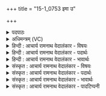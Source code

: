 +++
title = "15-1_0753 इमा उ"

+++
<details><summary>पदपाठः</summary>

इ꣣माः꣢। उ꣣। वाम्। दि꣡वि꣢꣯ष्टयः। उ꣣स्रा꣢। उ꣣। स्रा꣢। ह꣣वन्ते। अश्विना। अय꣢म्। वा꣣म्। अह्वे। अ꣡व꣢꣯से। श꣣चीवसू। शची। वसूइ꣡ति꣢। वि꣡शं꣢꣯विशम्। वि꣡श꣢꣯म्। वि꣣शम्। हि꣢। ग꣡च्छ꣢꣯थः। ७५३।
</details>

<details><summary>अधिमन्त्रम् (VC)</summary>

- अश्विनौ
- वसिष्ठो मैत्रावरुणिः
- प्रगाथः(विषमा बृहती, समा सतोबृहती)
- मध्यमः
</details>

<details><summary>हिन्दी : आचार्य रामनाथ वेदालंकार - विषयः</summary>

‘अश्विनौ’देवतावाली प्रथम ऋचा पूर्वार्चिक में क्रमाङ्क ३०४ पर परमात्मा-जीवात्मा और अध्यापक-उपदेशक के पक्ष में व्याख्यात हो चुकी है। यहाँ राष्ट्र की उन्नति के लिए ब्राह्मण-क्षत्रियों का आह्वान किया गया है।
</details>

<details><summary>हिन्दी : आचार्य रामनाथ वेदालंकार - पदार्थः</summary>

पदार्थान्वयभाषाः -  हे(अश्विना)ज्ञान एवं रक्षा से व्याप्त होनेवाले ब्राह्मण और क्षत्रियो! (इमाः उ)ये(दिविष्टयः)यश के प्रकाश की इच्छुक(उस्राः)प्रजाएँ(वाम्)तुम निवासकों को(हवन्ते)पुकार रही हैं। हे(शचीवसू)कर्म-धन और प्रज्ञा-धन के धनियो! (अयम्)यह मैं भी(अवसे)रक्षा के लिए(वाम्)तुम्हें(अह्वे)पुकारता हूँ, (हि)क्योंकि,तुम(विशं विशम्)प्रत्येक प्रजा के पास(गच्छथः)पहुँचा करते हो ॥१॥
</details>

<details><summary>हिन्दी : आचार्य रामनाथ वेदालंकार - भावार्थः</summary>

भावार्थभाषाः -  जहाँ ब्रह्म और क्षत्र एक साथ मिलकर रहते हैं,उस राष्ट्र को मैं पुण्यवान् समझता हूँ(य० २०।२५)। इस वेदोक्ति के अनुसार जो ब्राह्मण और क्षत्रिय राष्ट्र को सौभाग्यशाली बनाने के योग्य होते हैं,उनका संरक्षण सब प्रजाओं को प्राप्त करना चाहिए ॥१॥
</details>

<details><summary>संस्कृत : आचार्य रामनाथ वेदालंकार - विषयः</summary>

तत्र अश्विदेवताका प्रथमा ऋक् पूर्वार्चिके ३०४ क्रमाङ्के परमात्मजीवात्मपक्षेऽध्यापकोपदेशकपक्षे च व्याख्याता। अत्र राष्ट्रोन्नतये ब्राह्मणक्षत्रियौ आह्वयति।
</details>

<details><summary>संस्कृत : आचार्य रामनाथ वेदालंकार - पदार्थः</summary>

पदार्थान्वयभाषाः -  हे(अश्विना)ज्ञानेन रक्षया च व्याप्तिमन्तौ ब्राह्मणक्षत्रियौ! (इमाः उ)एताः खलु(दिविष्टयः)यशःप्रकाशेच्छवः प्रजाः(उस्रा वाम्)वासकौ युवाम्(हवन्ते)आह्वयन्ति। हे(शचीवसू)कर्मधनौ प्रज्ञाधनौ वा! (अयम्)एषः अहमपि(अवसे)रक्षणाय(वाम्)युवाम्(अह्वे)आह्वयामि, (हि)यतः,युवाम्(विशं विशं)प्रजां प्रजाम्(गच्छथः)प्राप्नुथः ॥१॥
</details>

<details><summary>संस्कृत : आचार्य रामनाथ वेदालंकार - भावार्थः</summary>

भावार्थभाषाः -  यत्र॒ ब्रह्म॑ च क्ष॒त्रं च॑ स॒म्यञ्चौ॒ चर॑तः स॒ह। तं लो॒कं पुण्यं॒ प्रज्ञे॑ष॒म्(य० २०।२५)इति श्रुत्युक्तदिशा यौ ब्राह्मणक्षत्रियौ राष्ट्रं सौभाग्यशालिनं कर्तुमर्हतः,तयोः संरक्षणं सर्वाभिः प्रजाभिः प्राप्तव्यम् ॥१॥
</details>

<details><summary>संस्कृत : आचार्य रामनाथ वेदालंकार - पादटिप्पनी</summary>

टिप्पणी:   १.ऋ० ७।७४।१,साम० ३०४।
</details>